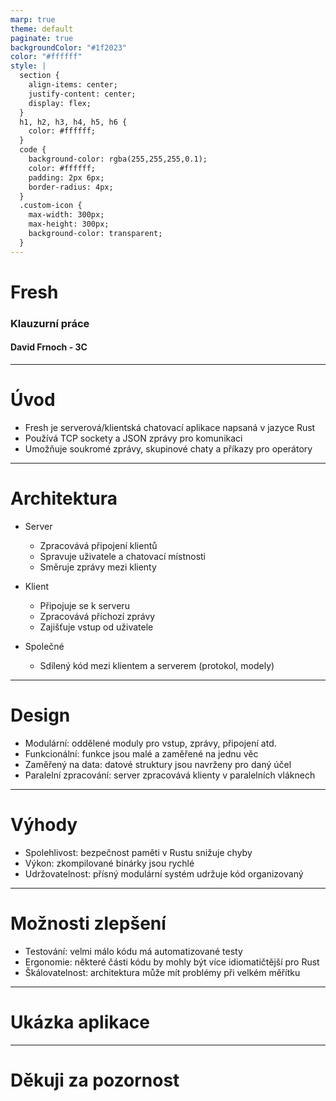 ```yaml
---
marp: true
theme: default
paginate: true
backgroundColor: "#1f2023"
color: "#ffffff"
style: |
  section {
    align-items: center;
    justify-content: center;
    display: flex;
  }
  h1, h2, h3, h4, h5, h6 {
    color: #ffffff;
  }
  code {
    background-color: rgba(255,255,255,0.1);
    color: #ffffff;
    padding: 2px 6px;
    border-radius: 4px;
  }
  .custom-icon {
    max-width: 300px;
    max-height: 300px;
    background-color: transparent;
  }
---
```


# Fresh
### Klauzurní práce
#### David Frnoch - 3C
---

# Úvod

- Fresh je serverová/klientská chatovací aplikace napsaná v jazyce Rust
- Používá TCP sockety a JSON zprávy pro komunikaci
- Umožňuje soukromé zprávy, skupinové chaty a příkazy pro operátory

---

# Architektura

- Server
  - Zpracovává připojení klientů
  - Spravuje uživatele a chatovací místnosti
  - Směruje zprávy mezi klienty

- Klient
  - Připojuje se k serveru
  - Zpracovává příchozí zprávy
  - Zajišťuje vstup od uživatele

- Společné
  - Sdílený kód mezi klientem a serverem (protokol, modely)

---

# Design

- Modulární: oddělené moduly pro vstup, zprávy, připojení atd.
- Funkcionální: funkce jsou malé a zaměřené na jednu věc
- Zaměřený na data: datové struktury jsou navrženy pro daný účel
- Paralelní zpracování: server zpracovává klienty v paralelních vláknech

---

# Výhody

- Spolehlivost: bezpečnost paměti v Rustu snižuje chyby
- Výkon: zkompilované binárky jsou rychlé
- Udržovatelnost: přísný modulární systém udržuje kód organizovaný

---

# Možnosti zlepšení

- Testování: velmi málo kódu má automatizované testy
- Ergonomie: některé části kódu by mohly být více idiomatičtější pro Rust
- Škálovatelnost: architektura může mít problémy při velkém měřítku

---

# Ukázka aplikace


---

# Děkuji za pozornost


